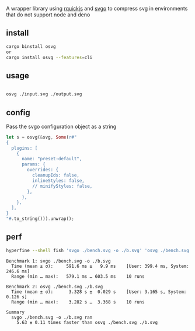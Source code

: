 
A wrapper library using [rquickjs](https://github.com/DelSkayn/rquickjs) and [svgo](https://github.com/svg/svgo) to compress svg in environments that do not support node and deno

## install

```bash
cargo binstall osvg
or
cargo install osvg --features=cli
```

## usage

```bash

osvg ./input.svg ./output.svg
```


## config

Pass the svgo configuration object as a string

```rust
let s = osvg(&svg, Some(r#"
{
  plugins: [
    {
      name: "preset-default",
      params: {
        overrides: {
          cleanupIds: false,
          inlineStyles: false,
          // minifyStyles: false,
        },
      },
    },
  ],
}
"#.to_string())).unwrap();
```

## perf
```bash
hyperfine --shell fish 'svgo ./bench.svg -o ./b.svg' 'osvg ./bench.svg ./b.svg'
```

```
Benchmark 1: svgo ./bench.svg -o ./b.svg
  Time (mean ± σ):     591.6 ms ±   9.9 ms    [User: 399.4 ms, System: 246.6 ms]
  Range (min … max):   579.1 ms … 603.5 ms    10 runs

Benchmark 2: osvg ./bench.svg ./b.svg
  Time (mean ± σ):      3.328 s ±  0.029 s    [User: 3.165 s, System: 0.126 s]
  Range (min … max):    3.282 s …  3.368 s    10 runs

Summary
  svgo ./bench.svg -o ./b.svg ran
    5.63 ± 0.11 times faster than osvg ./bench.svg ./b.svg
```